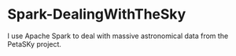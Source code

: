 # Spark-DealingWithTheSky
I use Apache Spark to deal with massive astronomical data from the PetaSKy project.
